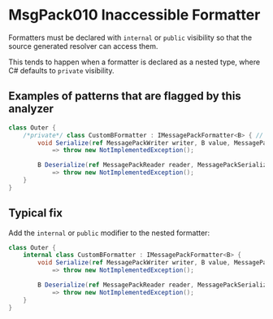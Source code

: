 # MsgPack010 Inaccessible Formatter

Formatters must be declared with `internal` or `public` visibility so that the source generated resolver can access them.

This tends to happen when a formatter is declared as a nested type, where C# defaults to `private` visibility.

## Examples of patterns that are flagged by this analyzer

```cs
class Outer {
    /*private*/ class CustomBFormatter : IMessagePackFormatter<B> { // MsgPack010
        void Serialize(ref MessagePackWriter writer, B value, MessagePackSerializerOptions options)
            => throw new NotImplementedException();

        B Deserialize(ref MessagePackReader reader, MessagePackSerializerOptions options)
            => throw new NotImplementedException();
    }
}
```

## Typical fix

Add the `internal` or `public` modifier to the nested formatter:

```cs
class Outer {
    internal class CustomBFormatter : IMessagePackFormatter<B> {
        void Serialize(ref MessagePackWriter writer, B value, MessagePackSerializerOptions options)
            => throw new NotImplementedException();

        B Deserialize(ref MessagePackReader reader, MessagePackSerializerOptions options)
            => throw new NotImplementedException();
    }
}
```
